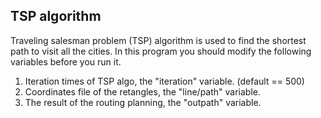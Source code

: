 ## TSP algorithm
Traveling salesman problem (TSP) algorithm is used to find the shortest path to visit all the cities.
In this program you should modify the following variables before you run it.
1. Iteration times of TSP algo, the "iteration" variable. (default == 500)
2. Coordinates file of the retangles, the "line/path" variable.
3. The result of the routing planning, the "outpath" variable.
